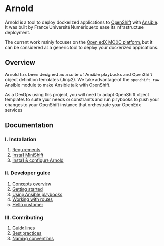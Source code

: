 # Arnold

Arnold is a tool to deploy dockerized applications to
[OpenShift](https://www.openshift.com/) with
[Ansible](https://www.ansible.com/). It was built by France Université Numérique
to ease its infrastructure deployment.

The current work mainly focuses on the [Open edX MOOC
platform](https://open.edx.org/), but it can be considered as a generic tool to
deploy your dockerized applications.

## Overview

Arnold has been designed as a suite of Ansible playbooks and OpenShift object
definition templates (Jinja2). We take advantage of the `openshift_raw` Ansible
module to make Ansible talk with OpenShift.

As a DevOps using this project, you will need to adapt OpenShift object
templates to suite your needs or constraints and run playbooks to push your
changes to your OpenShift instance that orchestrate your OpenEdx services.

## Documentation

### I. Installation

1.  [Requirements](./installation/requirements.md)
2.  [Install MiniShift](./installation/minishift.md)
3.  [Install & configure Arnold](./installation/install.md)

### II. Developer guide

1.  [Concepts overview](./developer_guide/concepts.md)
2.  [Getting started](./developer_guide/getting_started.md)
3.  [Using Ansible playbooks](./developer_guide/playbooks.md)
4.  [Working with routes](./developer_guide/routes_aliases.md)
5.  [Hello customer](./developer_guide/hello.md)

### III. Contributing

1.  [Guide lines](../CONTRIBUTING.md)
2.  [Best practices](./contributing/best_practices.md)
3.  [Naming conventions](./contributing/naming_conventions.md)
